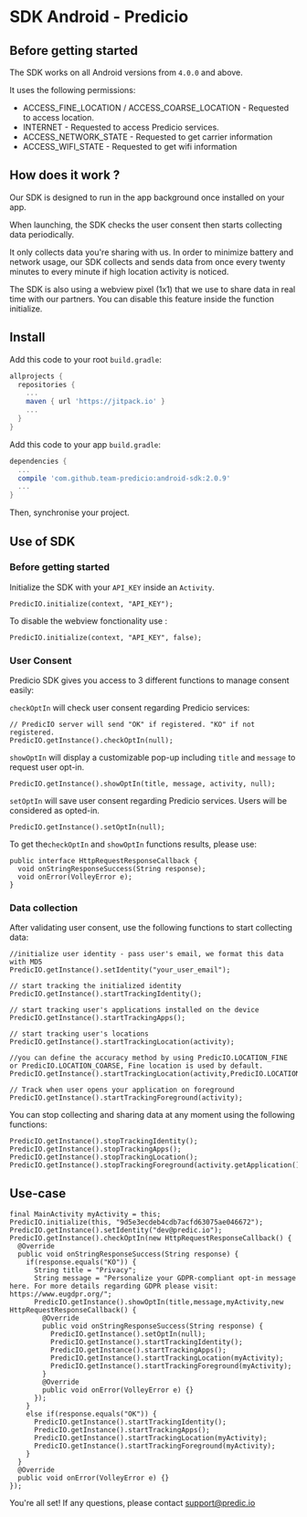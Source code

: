 # SDK Android - Predicio

## Before getting started
The SDK works on all Android versions from `4.0.0` and above.

It uses the following permissions:
* ACCESS_FINE_LOCATION / ACCESS_COARSE_LOCATION - Requested to access location.
* INTERNET - Requested to access Predicio services.
* ACCESS_NETWORK_STATE - Requested to get carrier information
* ACCESS_WIFI_STATE - Requested to get wifi information

## How does it work ?
Our SDK is designed to run in the app background once installed on your app.

When launching, the SDK checks the user consent then starts collecting data periodically.

It only collects data you're sharing with us.
In order to minimize battery and network usage, our SDK collects and sends data from once every twenty minutes to every minute if high location activity is noticed.

The SDK is also using a webview pixel (1x1) that we use to share data in real time with our partners. You can disable this feature inside the function initialize.
## Install

Add this code to your root `build.gradle`:
```gradle
allprojects {
  repositories {
    ...
    maven { url 'https://jitpack.io' }
    ...
  }
}
```

Add this code to your app `build.gradle`:
```gradle
dependencies {
  ...
  compile 'com.github.team-predicio:android-sdk:2.0.9'
  ...
}
```

Then, synchronise your project.

## Use of SDK

### Before getting started

Initialize the SDK with your `API_KEY` inside an `Activity`.
```
PredicIO.initialize(context, "API_KEY");
```

To disable the webview fonctionality use :
```
PredicIO.initialize(context, "API_KEY", false);
```

### User Consent
Predicio SDK gives you access to 3 different functions to manage consent easily:


`checkOptIn` will check user consent regarding Predicio services:
```
// PredicIO server will send "OK" if registered. "KO" if not registered.
PredicIO.getInstance().checkOptIn(null);
```

`showOptIn` will display a customizable pop-up including `title` and `message` to request user opt-in.
```
PredicIO.getInstance().showOptIn(title, message, activity, null);
```

`setOptIn` will save user consent regarding Predicio services. Users will be considered as opted-in.
```
PredicIO.getInstance().setOptIn(null);
```

To get the`checkOptIn` and `showOptIn` functions results, please use:
```
public interface HttpRequestResponseCallback {
  void onStringResponseSuccess(String response);
  void onError(VolleyError e);
}
```

### Data collection
After validating user consent, use the following functions to start collecting data:
```
//initialize user identity - pass user's email, we format this data with MD5
PredicIO.getInstance().setIdentity("your_user_email");

// start tracking the initialized identity
PredicIO.getInstance().startTrackingIdentity();

// start tracking user's applications installed on the device
PredicIO.getInstance().startTrackingApps();

// start tracking user's locations
PredicIO.getInstance().startTrackingLocation(activity);

//you can define the accuracy method by using PredicIO.LOCATION_FINE or PredicIO.LOCATION_COARSE, Fine location is used by default.
PredicIO.getInstance().startTrackingLocation(activity,PredicIO.LOCATION_COARSE);

// Track when user opens your application on foreground
PredicIO.getInstance().startTrackingForeground(activity);
```

You can stop collecting and sharing data at any moment using the following functions:
```
PredicIO.getInstance().stopTrackingIdentity();
PredicIO.getInstance().stopTrackingApps();
PredicIO.getInstance().stopTrackingLocation();
PredicIO.getInstance().stopTrackingForeground(activity.getApplication());
```

## Use-case
```
final MainActivity myActivity = this;
PredicIO.initialize(this, "9d5e3ecdeb4cdb7acfd63075ae046672");
PredicIO.getInstance().setIdentity("dev@predic.io");
PredicIO.getInstance().checkOptIn(new HttpRequestResponseCallback() {
  @Override
  public void onStringResponseSuccess(String response) {
    if(response.equals("KO")) {
      String title = "Privacy";
      String message = "Personalize your GDPR-compliant opt-in message here. For more details regarding GDPR please visit: https://www.eugdpr.org/";
      PredicIO.getInstance().showOptIn(title,message,myActivity,new HttpRequestResponseCallback() {
        @Override
        public void onStringResponseSuccess(String response) {
          PredicIO.getInstance().setOptIn(null);
          PredicIO.getInstance().startTrackingIdentity();
          PredicIO.getInstance().startTrackingApps();
          PredicIO.getInstance().startTrackingLocation(myActivity);
          PredicIO.getInstance().startTrackingForeground(myActivity);
        }
        @Override
        public void onError(VolleyError e) {}
      });
    }
    else if(response.equals("OK")) {
      PredicIO.getInstance().startTrackingIdentity();
      PredicIO.getInstance().startTrackingApps();
      PredicIO.getInstance().startTrackingLocation(myActivity);
      PredicIO.getInstance().startTrackingForeground(myActivity);
    }
  }
  @Override
  public void onError(VolleyError e) {}
});
```
   
You're all set! If any questions, please contact support@predic.io
